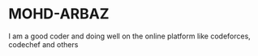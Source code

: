 # MOHD-ARBAZ
I am a good coder and doing well on the online platform like codeforces, codechef and others


